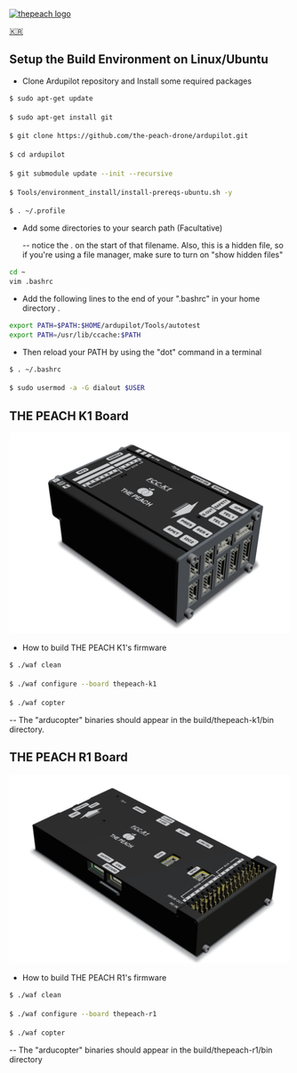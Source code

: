[![thepeach logo](http://gabom1.pagei.gethompy.com/data/editor/2005/ae065791211b1de95f89a5c5c9f796b7_1589185049_9675.png)](http://thepeach.kr)

[🇰🇷](/docs/README-ko.md "Korean")



## Setup the Build Environment on Linux/Ubuntu

* Clone Ardupilot repository and Install some required packages

```bash
$ sudo apt-get update

$ sudo apt-get install git

$ git clone https://github.com/the-peach-drone/ardupilot.git

$ cd ardupilot

$ git submodule update --init --recursive

$ Tools/environment_install/install-prereqs-ubuntu.sh -y

$ . ~/.profile
```


  * Add some directories to your search path (Facultative)

    -- notice the . on the start of that filename. Also, this is a hidden file, so if you're using a file manager, make sure to turn on "show hidden files"

```bash
cd ~
vim .bashrc
```

  * Add the following lines to the end of your ".bashrc" in your home directory .
  ```bash
  export PATH=$PATH:$HOME/ardupilot/Tools/autotest
  export PATH=/usr/lib/ccache:$PATH
  ```


- Then reload your PATH by using the "dot" command in a terminal

```bash
$ . ~/.bashrc

$ sudo usermod -a -G dialout $USER
```



## THE PEACH K1 Board

![THEPEACH K1](./libraries/AP_HAL_ChibiOS/hwdef/thepeach-k1/THEPEACH_K1.png)
 * How to build THE PEACH K1's firmware
```bash
$ ./waf clean

$ ./waf configure --board thepeach-k1

$ ./waf copter
```
-- The "arducopter" binaries should appear in the build/thepeach-k1/bin directory.



## THE PEACH R1 Board

![THEPEACH R1](./libraries/AP_HAL_ChibiOS/hwdef/thepeach-r1/THEPEACH_R1.png)
 * How to build THE PEACH R1's firmware
```bash
$ ./waf clean

$ ./waf configure --board thepeach-r1

$ ./waf copter
```
-- The "arducopter" binaries should appear in the build/thepeach-r1/bin directory
